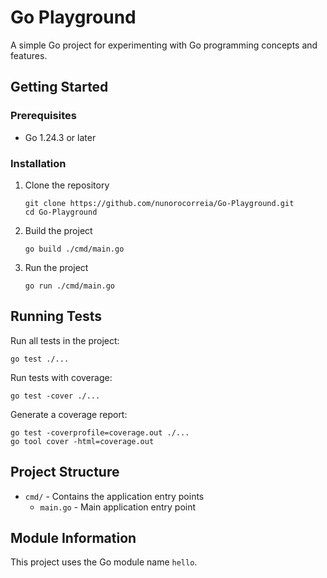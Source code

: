 # Go Playground

A simple Go project for experimenting with Go programming concepts and features.

## Getting Started

### Prerequisites

- Go 1.24.3 or later

### Installation

1. Clone the repository
   ```
   git clone https://github.com/nunorocorreia/Go-Playground.git
   cd Go-Playground
   ```

2. Build the project
   ```
   go build ./cmd/main.go
   ```

3. Run the project
   ```
   go run ./cmd/main.go
   ```

## Running Tests

Run all tests in the project:
```
go test ./...
```

Run tests with coverage:
```
go test -cover ./...
```

Generate a coverage report:
```
go test -coverprofile=coverage.out ./...
go tool cover -html=coverage.out
```

## Project Structure

- `cmd/` - Contains the application entry points
  - `main.go` - Main application entry point

## Module Information

This project uses the Go module name `hello`.